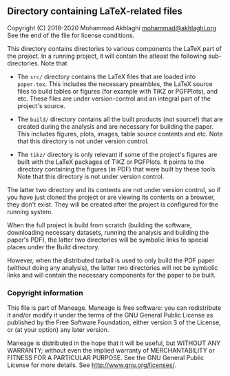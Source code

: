 Directory containing LaTeX-related files
----------------------------------------

Copyright (C) 2018-2020 Mohammad Akhlaghi <mohammad@akhlaghi.org>\
See the end of the file for license conditions.

This directory contains directories to various components the LaTeX part of
the project. In a running project, it will contain the atleast the
following sub-directories. Note that

- The `src/` directory contains the LaTeX files that are loaded into
  `paper.tex`. This includes the necessary preambles, the LaTeX source
  files to build tables or figures (for example with TiKZ or PGFPlots), and
  etc.  These files are under version-control and an integral part of the
  project's source.

- The `build/` directory contains all the built products (not source!) that
  are created during the analysis and are necessary for building the
  paper. This includes figures, plots, images, table source contents and
  etc. Note that this directory is not under version control.

- The `tikz/` directory is only relevant if some of the project's figures
  are built with the LaTeX packages of TiKZ or PGFPlots. It points to the
  directory containing the figures (in PDF) that were built by these tools.
  Note that this directory is not under version control.

The latter two directory and its contents are not under version control, so
if you have just cloned the project or are viewing its contents on a
browser, they don't exist. They will be created after the project is
configured for the running system.

When the full project is build from scratch (building the software,
downloading necessary datasets, running the analysis and building the
paper's PDF), the latter two directories will be symbolic links to special
places under the Build directory.

However, when the distributed tarball is used to only build the PDF paper
(without doing any analysis), the latter two directories will not be
symbolic links and will contain the necessary components for the paper to
be built.





### Copyright information

This file is part of Maneage. Maneage is free software: you can
redistribute it and/or modify it under the terms of the GNU General Public
License as published by the Free Software Foundation, either version 3 of
the License, or (at your option) any later version.

Maneage is distributed in the hope that it will be useful, but WITHOUT ANY
WARRANTY; without even the implied warranty of MERCHANTABILITY or FITNESS
FOR A PARTICULAR PURPOSE.  See the GNU General Public License for more
details. See <http://www.gnu.org/licenses/>.
